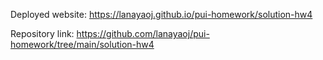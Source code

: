 Deployed website: https://lanayaoj.github.io/pui-homework/solution-hw4

Repository link: https://github.com/lanayaoj/pui-homework/tree/main/solution-hw4
